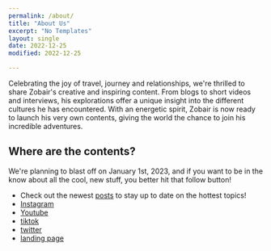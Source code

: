 ```yaml
---
permalink: /about/
title: "About Us"
excerpt: "No Templates"
layout: single
date: 2022-12-25
modified: 2022-12-25

---
```

Celebrating the joy of travel, journey and relationships, we're thrilled to share Zobair's creative and inspiring content. From blogs to short videos and interviews, his explorations offer a unique insight into the different cultures he has encountered. With an energetic spirit, Zobair is now ready to launch his very own contents, giving the world the chance to join his incredible adventures.



## Where are the contents?
We're planning to blast off on January 1st, 2023, and if you want to be in the know about all the cool, new stuff, you better hit that follow button!

* Check out the newest [posts](/categories/#posts) to stay up to date on the hottest topics!
* [Instagram](https://www.instagram.com/thelovebytesus/)
* [Youtube](https://www.youtube.com/@thelovebytesus)
* [tiktok](https://www.tiktok.com/@thelovebytesus)
* [twitter](https://twitter.com/thelovebytesus)
* [landing page](/connect/)